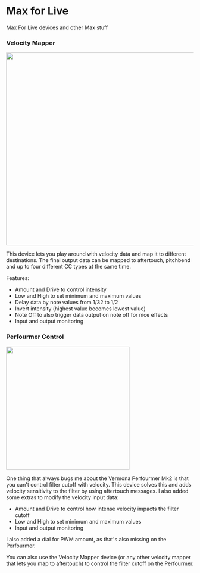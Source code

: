 # Max for Live
Max For Live devices and other Max stuff


### Velocity Mapper

<img src="https://raw.githubusercontent.com/cvolm/max/master/Images/velocity-mapper.png" width="518">

This device lets you play around with velocity data and map it to different destinations. The final output data can be mapped to aftertouch, pitchbend and up to four different CC types at the same time.

Features:
* Amount and Drive to control intensity
* Low and High to set minimum and maximum values
* Delay data by note values from 1/32 to 1/2
* Invert intensity (highest value becomes lowest value)
* Note Off to also trigger data output on note off for nice effects
* Input and output monitoring
   
   
### Perfourmer Control

<img src="https://github.com/cvolm/max/blob/master/Images/perfourmer-control.png" width="331">

One thing that always bugs me about the Vermona Perfourmer Mk2 is that you can't control filter cutoff with velocity. This device solves this and adds velocity sensitivity to the filter by using aftertouch messages. I also added some extras to modify the velocity input data:
* Amount and Drive to control how intense velocity impacts the filter cutoff
* Low and High to set minimum and maximum values
* Input and output monitoring

I also added a dial for PWM amount, as that's also missing on the Perfourmer.

You can also use the Velocity Mapper device (or any other velocity mapper that lets you map to aftertouch) to control the filter cutoff on the Perfourmer.
